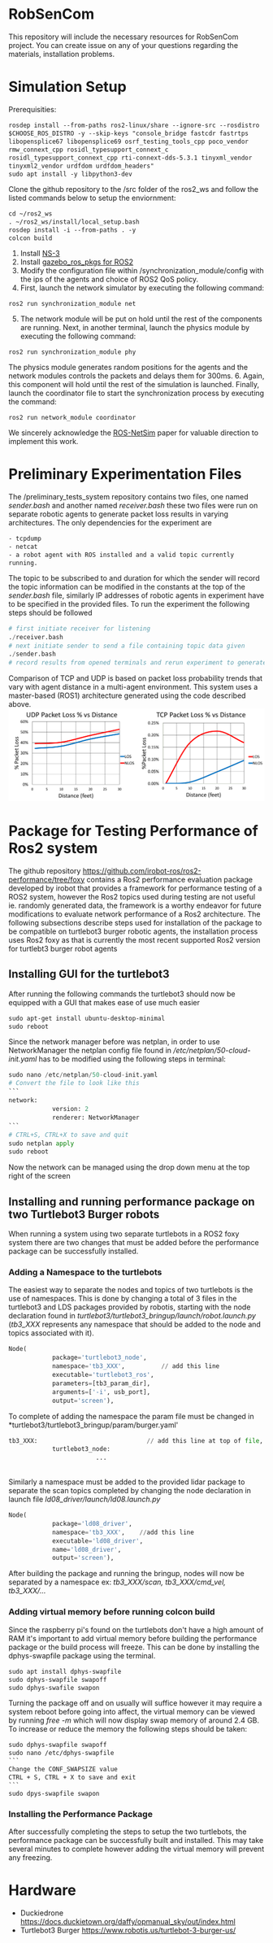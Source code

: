 # RobSenCom
This repository will include the necessary resources for RobSenCom project. You can create issue on any of your questions regarding the materials, installation problems.

# Simulation Setup
Prerequisities:
```
rosdep install --from-paths ros2-linux/share --ignore-src --rosdistro $CHOOSE_ROS_DISTRO -y --skip-keys "console_bridge fastcdr fastrtps libopensplice67 libopensplice69 osrf_testing_tools_cpp poco_vendor rmw_connext_cpp rosidl_typesupport_connext_c rosidl_typesupport_connext_cpp rti-connext-dds-5.3.1 tinyxml_vendor tinyxml2_vendor urdfdom urdfdom_headers"
sudo apt install -y libpython3-dev
```
Clone the github repository to the /src folder of the ros2_ws and follow the listed commands below to setup the enviornment:
```
cd ~/ros2_ws
. ~/ros2_ws/install/local_setup.bash
rosdep install -i --from-paths . -y
colcon build
```
1. Install <a href="https://www.nsnam.org/wiki/Installation">NS-3</a>
2. Install <a href="http://classic.gazebosim.org/tutorials?tut=ros2_installing&cat=connect_ros">gazebo_ros_pkgs for ROS2</a> 
3. Modify the configuration file within /synchronization_module/config with the ips of the agents and choice of ROS2 QoS policy.
4. First, launch the network simulator by executing the following command:
```
ros2 run synchronization_module net 
```
5. The network module will be put on hold until the rest of the components are running. Next, in another terminal, launch the physics module by executing the following command:
```
ros2 run synchronization_module phy 
```
The physics module generates random positions for the agents and the network modules controls the packets and delays them for 300ms.
6. Again, this component will hold until the rest of the simulation is launched. Finally, launch the coordinator file to start the synchronization process by executing the command:
```
ros2 run network_module coordinator
```
We sincerely acknowledge the <a href="https://arxiv.org/abs/2101.10113">ROS-NetSim</a> paper for valuable direction to implement this work.

# Preliminary Experimentation Files
The /preliminary_tests_system repository contains two files, one named *sender.bash* and another named *receiver.bash* these two files were run on separate robotic agents to generate packet loss results in varying architectures. The only dependencies for the experiment are 
```
- tcpdump
- netcat
- a robot agent with ROS installed and a valid topic currently running. 
```
The topic to be subscribed to and duration for which the sender will record the topic information can be modified in the constants at the top of the *sender.bash* file, similarly IP addresses of robotic agents in experiment have to be specified in the provided files.
To run the experiment the following steps should be followed
```python
# first initiate receiver for listening
./receiver.bash
# next initiate sender to send a file containing topic data given
./sender.bash
# record results from opened terminals and rerun experiment to generate an average packet loss
```
Comparison of TCP and UDP is based on packet loss probability trends that vary with agent distance in a multi-agent environment. This system uses a master-based (ROS1) architecture generated using the code described above.
![Preliminary Results](preliminary_results-1.png)

# Package for Testing Performance of Ros2 system
The github repository https://github.com/irobot-ros/ros2-performance/tree/foxy contains a Ros2 performance evaluation package developed by irobot that provides a framework for performance testing of a ROS2 system, however the Ros2 topics used during testing are not useful ie. randomly generated data, the framework is a worthy endeavor for future modifications to evaluate network performance of a Ros2 architecture.
The following subsections describe steps used for installation of the package to be compatible on turtlebot3 burger robotic agents, the installation process uses Ros2 foxy as that is currently the most recent supported Ros2 version for turtlebt3 burger robot agents

## Installing GUI for the turtlebot3

After running the following commands the turtlebot3 should now be equipped with a GUI that makes ease of use much easier
```
sudo apt-get install ubuntu-desktop-minimal
sudo reboot
```
Since the network manager before was netplan, in order to use NetworkManager the netplan config file found in */etc/netplan/50-cloud-init.yaml* has to be modified using the following steps in terminal:
````python
sudo nano /etc/netplan/50-cloud-init.yaml
# Convert the file to look like this
```
network:
            version: 2
            renderer: NetworkManager
```
# CTRL+S, CTRL+X to save and quit
sudo netplan apply
sudo reboot
````
Now the network can be managed using the drop down menu at the top right of the screen

## Installing and running performance package on two Turtlebot3 Burger robots
When running a system using two separate turtlebots in a ROS2 foxy system there are two changes that must be added before the performance package can be successfully installed. 

### Adding a Namespace to the turtlebots
The easiest way to separate the nodes and topics of two turtlebots is the use of namespaces. This is done by changing a total of 3 files in the turtlebot3 and LDS packages provided by robotis, starting with the node declaration found in *turtlebot3/turtlebot3_bringup/launch/robot.launch.py* (*tb3_XXX* represents any namespace that should be added to the node and topics associated with it).
```python
Node(
            package='turtlebot3_node',
            namespace='tb3_XXX',          // add this line
            executable='turtlebot3_ros',
            parameters=[tb3_param_dir],
            arguments=['-i', usb_port],
            output='screen'),
```
To complete of adding the namespace the param file must be changed in *turtlebot3/turtlebot3_bringup/param/burger.yaml'
```python
tb3_XXX:                              // add this line at top of file, properly indent following lines
            turtlebot3_node:
                        ...
            
```
Similarly a namespace must be added to the provided lidar package to separate the scan topics completed by changing the node declaration in launch file *ld08_driver/launch/ld08.launch.py*
```python
Node(
            package='ld08_driver',
            namespace='tb3_XXX',    //add this line
            executable='ld08_driver',
            name='ld08_driver',
            output='screen'),
```
After building the package and running the bringup, nodes will now be separated by a namespace ex: *tb3_XXX/scan, tb3_XXX/cmd_vel, tb3_XXX/...*

### Adding virtual memory before running colcon build
Since the raspberry pi's found on the turtlebots don't have a high amount of RAM it's important to add virtual memory before building the performance package or the build process will freeze. This can be done by installing the dphys-swapfile package using the terminal.
```
sudo apt install dphys-swapfile
sudo dphys-swapfile swapoff
sudo dphys-swafile swapon
```
Turning the package off and on usually will suffice however it may require a system reboot before going into affect, the virtual memory can be viewed by running *free -m* which will now display swap memory of around 2.4 GB. To increase or reduce the memory the following steps should be taken:
````
sudo dphys-swapfile swapoff
sudo nano /etc/dphys-swapfile
```
Change the CONF_SWAPSIZE value
CTRL + S, CTRL + X to save and exit
```
sudo dpys-swapfile swapon
````
### Installing the Performance Package
After successfully completing the steps to setup the two turtlebots, the performance package can be successfully built and installed. This may take several minutes to complete however adding the virtual memory will prevent any freezing.

# Hardware
- Duckiedrone
https://docs.duckietown.org/daffy/opmanual_sky/out/index.html
- Turtlebot3 Burger
https://www.robotis.us/turtlebot-3-burger-us/
